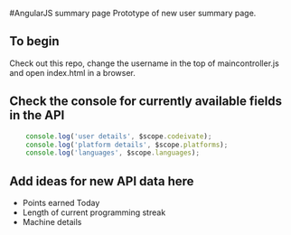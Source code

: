 #AngularJS summary page
Prototype of new user summary page.



## To begin
Check out this repo, change the username in the top of maincontroller.js
and open index.html in a browser.




## Check the console for currently available fields in the API

```javascript
    console.log('user details', $scope.codeivate);
    console.log('platform details', $scope.platforms);
    console.log('languages', $scope.languages);
```



## Add ideas for new API data here

 * Points earned Today
 * Length of current programming streak
 * Machine details
